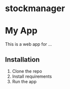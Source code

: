 ﻿# stockmanager
# My App
This is a web app for ...
## Installation
1. Clone the repo
2. Install requirements
3. Run the app

